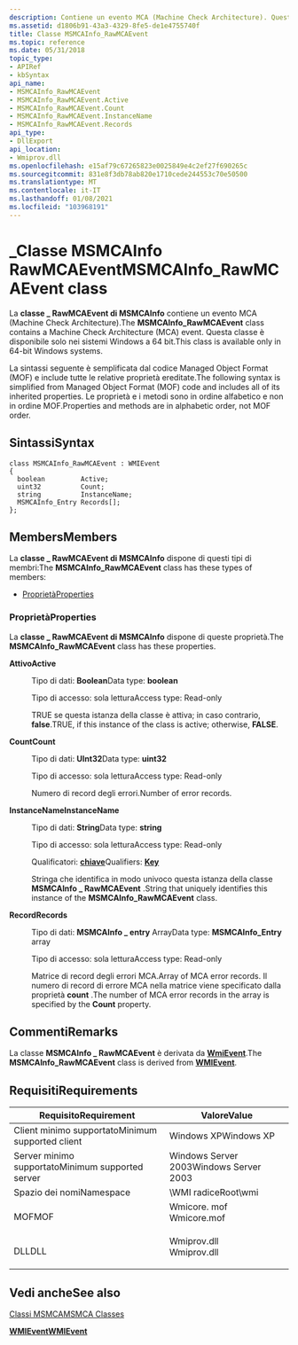 ```yaml
---
description: Contiene un evento MCA (Machine Check Architecture). Questa classe è disponibile solo nei sistemi Windows a 64 bit.
ms.assetid: d1806b91-43a3-4329-8fe5-de1e4755740f
title: Classe MSMCAInfo_RawMCAEvent
ms.topic: reference
ms.date: 05/31/2018
topic_type:
- APIRef
- kbSyntax
api_name:
- MSMCAInfo_RawMCAEvent
- MSMCAInfo_RawMCAEvent.Active
- MSMCAInfo_RawMCAEvent.Count
- MSMCAInfo_RawMCAEvent.InstanceName
- MSMCAInfo_RawMCAEvent.Records
api_type:
- DllExport
api_location:
- Wmiprov.dll
ms.openlocfilehash: e15af79c67265823e0025849e4c2ef27f690265c
ms.sourcegitcommit: 831e8f3db78ab820e1710cede244553c70e50500
ms.translationtype: MT
ms.contentlocale: it-IT
ms.lasthandoff: 01/08/2021
ms.locfileid: "103968191"
---
```

# <a name="msmcainfo_rawmcaevent-class"></a><span data-ttu-id="2a066-104">\_Classe MSMCAInfo RawMCAEvent</span><span class="sxs-lookup"><span data-stu-id="2a066-104">MSMCAInfo\_RawMCAEvent class</span></span>

<span data-ttu-id="2a066-105">La **classe \_ RawMCAEvent di MSMCAInfo** contiene un evento MCA (Machine Check Architecture).</span><span class="sxs-lookup"><span data-stu-id="2a066-105">The **MSMCAInfo\_RawMCAEvent** class contains a Machine Check Architecture (MCA) event.</span></span> <span data-ttu-id="2a066-106">Questa classe è disponibile solo nei sistemi Windows a 64 bit.</span><span class="sxs-lookup"><span data-stu-id="2a066-106">This class is available only in 64-bit Windows systems.</span></span>

<span data-ttu-id="2a066-107">La sintassi seguente è semplificata dal codice Managed Object Format (MOF) e include tutte le relative proprietà ereditate.</span><span class="sxs-lookup"><span data-stu-id="2a066-107">The following syntax is simplified from Managed Object Format (MOF) code and includes all of its inherited properties.</span></span> <span data-ttu-id="2a066-108">Le proprietà e i metodi sono in ordine alfabetico e non in ordine MOF.</span><span class="sxs-lookup"><span data-stu-id="2a066-108">Properties and methods are in alphabetic order, not MOF order.</span></span>

## <a name="syntax"></a><span data-ttu-id="2a066-109">Sintassi</span><span class="sxs-lookup"><span data-stu-id="2a066-109">Syntax</span></span>

``` syntax
class MSMCAInfo_RawMCAEvent : WMIEvent
{
  boolean         Active;
  uint32          Count;
  string          InstanceName;
  MSMCAInfo_Entry Records[];
};
```

## <a name="members"></a><span data-ttu-id="2a066-110">Members</span><span class="sxs-lookup"><span data-stu-id="2a066-110">Members</span></span>

<span data-ttu-id="2a066-111">La **classe \_ RawMCAEvent di MSMCAInfo** dispone di questi tipi di membri:</span><span class="sxs-lookup"><span data-stu-id="2a066-111">The **MSMCAInfo\_RawMCAEvent** class has these types of members:</span></span>

-   [<span data-ttu-id="2a066-112">Proprietà</span><span class="sxs-lookup"><span data-stu-id="2a066-112">Properties</span></span>](#properties)

### <a name="properties"></a><span data-ttu-id="2a066-113">Proprietà</span><span class="sxs-lookup"><span data-stu-id="2a066-113">Properties</span></span>

<span data-ttu-id="2a066-114">La **classe \_ RawMCAEvent di MSMCAInfo** dispone di queste proprietà.</span><span class="sxs-lookup"><span data-stu-id="2a066-114">The **MSMCAInfo\_RawMCAEvent** class has these properties.</span></span>

<dl> <dt>

<span data-ttu-id="2a066-115">**Attivo**</span><span class="sxs-lookup"><span data-stu-id="2a066-115">**Active**</span></span>
</dt> <dd> <dl> <dt>

<span data-ttu-id="2a066-116">Tipo di dati: **Boolean**</span><span class="sxs-lookup"><span data-stu-id="2a066-116">Data type: **boolean**</span></span>
</dt> <dt>

<span data-ttu-id="2a066-117">Tipo di accesso: sola lettura</span><span class="sxs-lookup"><span data-stu-id="2a066-117">Access type: Read-only</span></span>
</dt> </dl>

<span data-ttu-id="2a066-118">TRUE se questa istanza della classe è attiva; in caso contrario, **false**.</span><span class="sxs-lookup"><span data-stu-id="2a066-118">TRUE, if this instance of the class is active; otherwise, **FALSE**.</span></span>

</dd> <dt>

<span data-ttu-id="2a066-119">**Count**</span><span class="sxs-lookup"><span data-stu-id="2a066-119">**Count**</span></span>
</dt> <dd> <dl> <dt>

<span data-ttu-id="2a066-120">Tipo di dati: **UInt32**</span><span class="sxs-lookup"><span data-stu-id="2a066-120">Data type: **uint32**</span></span>
</dt> <dt>

<span data-ttu-id="2a066-121">Tipo di accesso: sola lettura</span><span class="sxs-lookup"><span data-stu-id="2a066-121">Access type: Read-only</span></span>
</dt> </dl>

<span data-ttu-id="2a066-122">Numero di record degli errori.</span><span class="sxs-lookup"><span data-stu-id="2a066-122">Number of error records.</span></span>

</dd> <dt>

<span data-ttu-id="2a066-123">**InstanceName**</span><span class="sxs-lookup"><span data-stu-id="2a066-123">**InstanceName**</span></span>
</dt> <dd> <dl> <dt>

<span data-ttu-id="2a066-124">Tipo di dati: **String**</span><span class="sxs-lookup"><span data-stu-id="2a066-124">Data type: **string**</span></span>
</dt> <dt>

<span data-ttu-id="2a066-125">Tipo di accesso: sola lettura</span><span class="sxs-lookup"><span data-stu-id="2a066-125">Access type: Read-only</span></span>
</dt> <dt>

<span data-ttu-id="2a066-126">Qualificatori: [ **chiave**](/windows/desktop/WmiSdk/standard-qualifiers)</span><span class="sxs-lookup"><span data-stu-id="2a066-126">Qualifiers: [**Key**](/windows/desktop/WmiSdk/standard-qualifiers)</span></span>
</dt> </dl>

<span data-ttu-id="2a066-127">Stringa che identifica in modo univoco questa istanza della classe **MSMCAInfo \_ RawMCAEvent** .</span><span class="sxs-lookup"><span data-stu-id="2a066-127">String that uniquely identifies this instance of the **MSMCAInfo\_RawMCAEvent** class.</span></span>

</dd> <dt>

<span data-ttu-id="2a066-128">**Record**</span><span class="sxs-lookup"><span data-stu-id="2a066-128">**Records**</span></span>
</dt> <dd> <dl> <dt>

<span data-ttu-id="2a066-129">Tipo di dati: **MSMCAInfo \_ entry** Array</span><span class="sxs-lookup"><span data-stu-id="2a066-129">Data type: **MSMCAInfo\_Entry** array</span></span>
</dt> <dt>

<span data-ttu-id="2a066-130">Tipo di accesso: sola lettura</span><span class="sxs-lookup"><span data-stu-id="2a066-130">Access type: Read-only</span></span>
</dt> </dl>

<span data-ttu-id="2a066-131">Matrice di record degli errori MCA.</span><span class="sxs-lookup"><span data-stu-id="2a066-131">Array of MCA error records.</span></span> <span data-ttu-id="2a066-132">Il numero di record di errore MCA nella matrice viene specificato dalla proprietà **count** .</span><span class="sxs-lookup"><span data-stu-id="2a066-132">The number of MCA error records in the array is specified by the **Count** property.</span></span>

</dd> </dl>

## <a name="remarks"></a><span data-ttu-id="2a066-133">Commenti</span><span class="sxs-lookup"><span data-stu-id="2a066-133">Remarks</span></span>

<span data-ttu-id="2a066-134">La classe **MSMCAInfo \_ RawMCAEvent** è derivata da [**WmiEvent**](wmievent.md).</span><span class="sxs-lookup"><span data-stu-id="2a066-134">The **MSMCAInfo\_RawMCAEvent** class is derived from [**WMIEvent**](wmievent.md).</span></span>

## <a name="requirements"></a><span data-ttu-id="2a066-135">Requisiti</span><span class="sxs-lookup"><span data-stu-id="2a066-135">Requirements</span></span>



| <span data-ttu-id="2a066-136">Requisito</span><span class="sxs-lookup"><span data-stu-id="2a066-136">Requirement</span></span> | <span data-ttu-id="2a066-137">Valore</span><span class="sxs-lookup"><span data-stu-id="2a066-137">Value</span></span> |
|-------------------------------------|----------------------------------------------------------------------------------------|
| <span data-ttu-id="2a066-138">Client minimo supportato</span><span class="sxs-lookup"><span data-stu-id="2a066-138">Minimum supported client</span></span><br/> | <span data-ttu-id="2a066-139">Windows XP</span><span class="sxs-lookup"><span data-stu-id="2a066-139">Windows XP</span></span><br/>                                                                  |
| <span data-ttu-id="2a066-140">Server minimo supportato</span><span class="sxs-lookup"><span data-stu-id="2a066-140">Minimum supported server</span></span><br/> | <span data-ttu-id="2a066-141">Windows Server 2003</span><span class="sxs-lookup"><span data-stu-id="2a066-141">Windows Server 2003</span></span><br/>                                                         |
| <span data-ttu-id="2a066-142">Spazio dei nomi</span><span class="sxs-lookup"><span data-stu-id="2a066-142">Namespace</span></span><br/>                | <span data-ttu-id="2a066-143">\\WMI radice</span><span class="sxs-lookup"><span data-stu-id="2a066-143">Root\\wmi</span></span><br/>                                                                   |
| <span data-ttu-id="2a066-144">MOF</span><span class="sxs-lookup"><span data-stu-id="2a066-144">MOF</span></span><br/>                      | <dl> <span data-ttu-id="2a066-145"><dt>Wmicore. mof</dt></span><span class="sxs-lookup"><span data-stu-id="2a066-145"><dt>Wmicore.mof</dt></span></span> </dl> |
| <span data-ttu-id="2a066-146">DLL</span><span class="sxs-lookup"><span data-stu-id="2a066-146">DLL</span></span><br/>                      | <dl> <span data-ttu-id="2a066-147"><dt>Wmiprov.dll</dt></span><span class="sxs-lookup"><span data-stu-id="2a066-147"><dt>Wmiprov.dll</dt></span></span> </dl> |



## <a name="see-also"></a><span data-ttu-id="2a066-148">Vedi anche</span><span class="sxs-lookup"><span data-stu-id="2a066-148">See also</span></span>

<dl> <dt>

[<span data-ttu-id="2a066-149">Classi MSMCA</span><span class="sxs-lookup"><span data-stu-id="2a066-149">MSMCA Classes</span></span>](msmca-classes.md)
</dt> <dt>

[<span data-ttu-id="2a066-150">**WMIEvent**</span><span class="sxs-lookup"><span data-stu-id="2a066-150">**WMIEvent**</span></span>](wmievent.md)
</dt> </dl>

 

